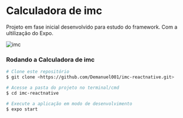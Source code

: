 # Calculadora de imc

Projeto em fase inicial desenvolvido para estudo do framework.
Com a ultilização do Expo.

![imc](https://user-images.githubusercontent.com/43572938/133889163-a3aba9df-2e57-45b7-a98e-7dcad4866d15.gif)

### Rodando a Calculadora de imc
~~~bash
# Clone este repositório
$ git clone <https://github.com/Demanuel001/imc-reactnative.git>

# Acesse a pasta do projeto no terminal/cmd
$ cd imc-reactnative

# Execute a aplicação em modo de desenvolvimento
$ expo start

~~~
